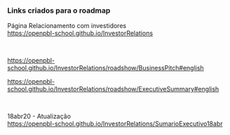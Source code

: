 ### Links criados para o roadmap


Página Relacionamento com investidores <br> 
https://openpbl-school.github.io/InvestorRelations 

<br>

https://openpbl-school.github.io/InvestorRelations/roadshow/BusinessPitch#english

https://openpbl-school.github.io/InvestorRelations/roadshow/ExecutiveSummary#english

<br>

18abr20 - Atualização<br>
https://openpbl-school.github.io/InvestorRelations/SumarioExecutivo18abr 




